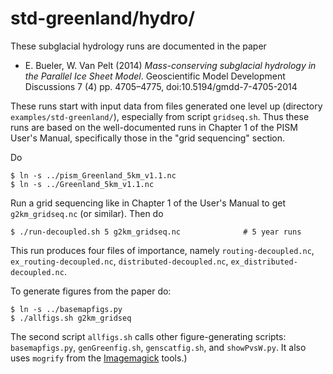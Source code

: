 std-greenland/hydro/
===========

These subglacial hydrology runs are documented in the paper

*  E. Bueler, W. Van Pelt (2014) _Mass-conserving subglacial hydrology in the_
   _Parallel Ice Sheet Model_. Geoscientific Model Development Discussions
   7 (4) pp. 4705–4775, doi:10.5194/gmdd-7-4705-2014

These runs start with input data from files generated one level up (directory
`examples/std-greenland/`), especially from script `gridseq.sh`.  Thus these
runs are based on the well-documented runs in Chapter 1 of the PISM User's
Manual, specifically those in the "grid sequencing" section.

Do

    $ ln -s ../pism_Greenland_5km_v1.1.nc
    $ ln -s ../Greenland_5km_v1.1.nc

Run a grid sequencing like in Chapter 1 of the User's Manual to get
`g2km_gridseq.nc` (or similar).  Then do

    $ ./run-decoupled.sh 5 g2km_gridseq.nc              # 5 year runs

This run produces four files of importance, namely `routing-decoupled.nc`,
`ex_routing-decoupled.nc`, `distributed-decoupled.nc`, `ex_distributed-decoupled.nc`.

To generate figures from the paper do:

    $ ln -s ../basemapfigs.py
    $ ./allfigs.sh g2km_gridseq

The second script `allfigs.sh` calls other figure-generating
scripts: `basemapfigs.py`, `genGreenfig.sh`, `genscatfig.sh`,
and `showPvsW.py`.  It also uses `mogrify` from the [Imagemagick](http://www.imagemagick.org/) tools.)
